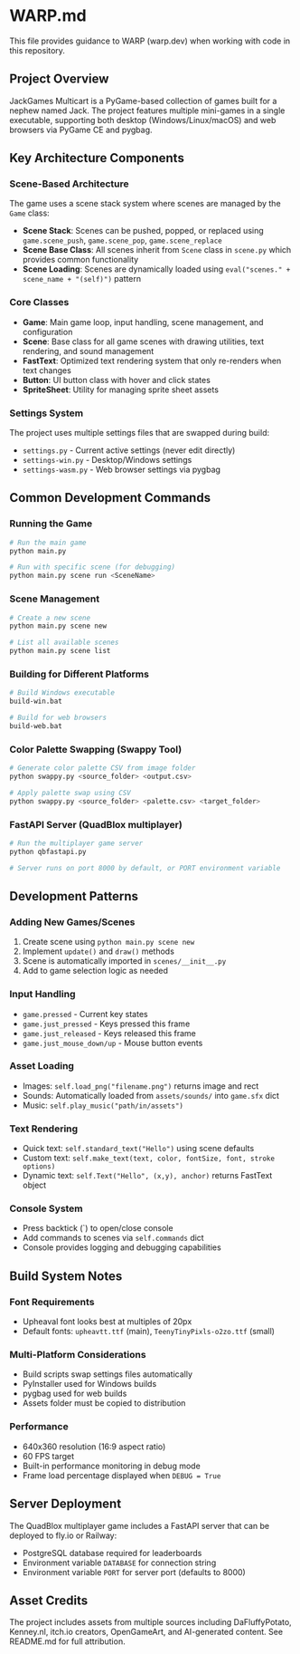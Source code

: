 # WARP.md

This file provides guidance to WARP (warp.dev) when working with code in this repository.

## Project Overview

JackGames Multicart is a PyGame-based collection of games built for a nephew named Jack. The project features multiple mini-games in a single executable, supporting both desktop (Windows/Linux/macOS) and web browsers via PyGame CE and pygbag.

## Key Architecture Components

### Scene-Based Architecture
The game uses a scene stack system where scenes are managed by the `Game` class:
- **Scene Stack**: Scenes can be pushed, popped, or replaced using `game.scene_push`, `game.scene_pop`, `game.scene_replace`
- **Scene Base Class**: All scenes inherit from `Scene` class in `scene.py` which provides common functionality
- **Scene Loading**: Scenes are dynamically loaded using `eval("scenes." + scene_name + "(self)")` pattern

### Core Classes
- **Game**: Main game loop, input handling, scene management, and configuration
- **Scene**: Base class for all game scenes with drawing utilities, text rendering, and sound management
- **FastText**: Optimized text rendering system that only re-renders when text changes
- **Button**: UI button class with hover and click states
- **SpriteSheet**: Utility for managing sprite sheet assets

### Settings System
The project uses multiple settings files that are swapped during build:
- `settings.py` - Current active settings (never edit directly)
- `settings-win.py` - Desktop/Windows settings
- `settings-wasm.py` - Web browser settings via pygbag

## Common Development Commands

### Running the Game
```bash
# Run the main game
python main.py

# Run with specific scene (for debugging)
python main.py scene run <SceneName>
```

### Scene Management
```bash
# Create a new scene
python main.py scene new

# List all available scenes
python main.py scene list
```

### Building for Different Platforms
```bash
# Build Windows executable
build-win.bat

# Build for web browsers
build-web.bat
```

### Color Palette Swapping (Swappy Tool)
```bash
# Generate color palette CSV from image folder
python swappy.py <source_folder> <output.csv>

# Apply palette swap using CSV
python swappy.py <source_folder> <palette.csv> <target_folder>
```

### FastAPI Server (QuadBlox multiplayer)
```bash
# Run the multiplayer game server
python qbfastapi.py

# Server runs on port 8000 by default, or PORT environment variable
```

## Development Patterns

### Adding New Games/Scenes
1. Create scene using `python main.py scene new`
2. Implement `update()` and `draw()` methods
3. Scene is automatically imported in `scenes/__init__.py`
4. Add to game selection logic as needed

### Input Handling
- `game.pressed` - Current key states
- `game.just_pressed` - Keys pressed this frame
- `game.just_released` - Keys released this frame
- `game.just_mouse_down/up` - Mouse button events

### Asset Loading
- Images: `self.load_png("filename.png")` returns image and rect
- Sounds: Automatically loaded from `assets/sounds/` into `game.sfx` dict
- Music: `self.play_music("path/in/assets")`

### Text Rendering
- Quick text: `self.standard_text("Hello")` using scene defaults
- Custom text: `self.make_text(text, color, fontSize, font, stroke options)`
- Dynamic text: `self.Text("Hello", (x,y), anchor)` returns FastText object

### Console System
- Press backtick (`) to open/close console
- Add commands to scenes via `self.commands` dict
- Console provides logging and debugging capabilities

## Build System Notes

### Font Requirements
- Upheaval font looks best at multiples of 20px
- Default fonts: `upheavtt.ttf` (main), `TeenyTinyPixls-o2zo.ttf` (small)

### Multi-Platform Considerations
- Build scripts swap settings files automatically
- PyInstaller used for Windows builds
- pygbag used for web builds
- Assets folder must be copied to distribution

### Performance
- 640x360 resolution (16:9 aspect ratio)
- 60 FPS target
- Built-in performance monitoring in debug mode
- Frame load percentage displayed when `DEBUG = True`

## Server Deployment

The QuadBlox multiplayer game includes a FastAPI server that can be deployed to fly.io or Railway:
- PostgreSQL database required for leaderboards
- Environment variable `DATABASE` for connection string
- Environment variable `PORT` for server port (defaults to 8000)

## Asset Credits

The project includes assets from multiple sources including DaFluffyPotato, Kenney.nl, itch.io creators, OpenGameArt, and AI-generated content. See README.md for full attribution.